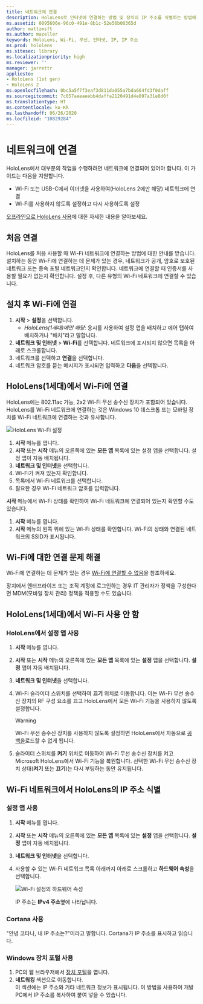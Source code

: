 ```yaml
---
title: 네트워크에 연결
description: HoloLens로 인터넷에 연결하는 방법 및 장치의 IP 주소를 식별하는 방법에 대한 지침입니다.
ms.assetid: 0895606e-96c0-491e-8b1c-52e56b00365d
author: mattzmsft
ms.author: mazeller
keywords: HoloLens, Wi-Fi, 무선, 인터넷, IP, IP 주소
ms.prod: hololens
ms.sitesec: library
ms.localizationpriority: high
ms.reviewer: ''
manager: jarrettr
appliesto:
- HoloLens (1st gen)
- HoloLens 2
ms.openlocfilehash: 0bc5a5f7f3eaf3d811da055a7bda664fd3f0daff
ms.sourcegitcommit: 7c057aeeaeebb4daffa2120491d4e897a31e8d0f
ms.translationtype: HT
ms.contentlocale: ko-KR
ms.lasthandoff: 06/26/2020
ms.locfileid: "10829284"
---
```

# 네트워크에 연결

HoloLens에서 대부분의 작업을 수행하려면 네트워크에 연결되어 있어야 합니다. 이 가이드는 다음을 지원합니다.

- Wi-Fi 또는 USB-C에서 이더넷을 사용하여(HoloLens 2에만 해당) 네트워크에 연결
- Wi-Fi를 사용하지 않도록 설정하고 다시 사용하도록 설정

[오프라인으로 HoloLens 사용](hololens-offline.md)에 대한 자세한 내용을 알아보세요.

## 처음 연결

HoloLens를 처음 사용할 때 Wi-Fi 네트워크에 연결하는 방법에 대한 안내를 받습니다. 설치하는 동안 Wi-Fi에 연결하는 데 문제가 있는 경우, 네트워크가 공개, 암호로 보호된 네트워크 또는 종속 포털 네트워크인지 확인합니다. 네트워크에 연결할 때 인증서를 사용할 필요가 없는지 확인합니다. 설정 후, 다른 유형의 Wi-Fi 네트워크에 연결할 수 있습니다.

## 설치 후 Wi-Fi에 연결

1. **시작** > **설정**을 선택합니다.
   - *HoloLens(1세대)에만 해당*: 응시를 사용하여 설정 앱을 배치하고 에어 탭하여 배치하거나 "배치"라고 말합니다.
1. **네트워크 및 인터넷** > **Wi-Fi**를 선택합니다. 네트워크에 표시되지 않으면 목록을 아래로 스크롤합니다.
1. 네트워크를 선택하고 **연결**을 선택합니다.
1. 네트워크 암호를 묻는 메시지가 표시되면 입력하고 **다음**을 선택합니다.

## HoloLens(1세대)에서 Wi-Fi에 연결

HoloLens에는 802.11ac 가능, 2x2 Wi-Fi 무선 송수신 장치가 포함되어 있습니다. HoloLens를 Wi-Fi 네트워크에 연결하는 것은 Windows 10 데스크톱 또는 모바일 장치를 Wi-Fi 네트워크에 연결하는 것과 유사합니다.

![HoloLens Wi-Fi 설정](./images/wifi-hololens-600px.jpg)

1. **시작** 메뉴를 엽니다.
1. **시작** 또는 **시작** 메뉴의 오른쪽에 있는 **모든 앱** 목록에 있는 설정 앱을 선택합니다. 설정 앱이 자동 배치됩니다.
1. **네트워크 및 인터넷**을 선택합니다.
1. Wi-Fi가 켜져 있는지 확인합니다.
1. 목록에서 Wi-Fi 네트워크를 선택합니다.
1. 필요한 경우 Wi-Fi 네트워크 암호를 입력합니다.

**시작** 메뉴에서 Wi-Fi 상태를 확인하여 Wi-Fi 네트워크에 연결되어 있는지 확인할 수도 있습니다.

1. **시작** 메뉴를 엽니다.
1. **시작** 메뉴의 왼쪽 위에 있는 Wi-Fi 상태를 확인합니다. Wi-Fi의 상태와 연결된 네트워크의 SSID가 표시됩니다.

## Wi-Fi에 대한 연결 문제 해결

Wi-Fi에 연결하는 데 문제가 있는 경우 [Wi-Fi에 연결할 수 없음](./hololens-faq.md#i-cant-connect-to-wi-fi)을 참조하세요.

장치에서 엔터프라이즈 또는 조직 계정에 로그인하는 경우 IT 관리자가 정책을 구성한다면 MDM(모바일 장치 관리) 정책을 적용할 수도 있습니다.

## HoloLens(1세대)에서 Wi-Fi 사용 안 함

### HoloLens에서 설정 앱 사용

1. **시작** 메뉴를 엽니다.
1. **시작** 또는 **시작** 메뉴의 오른쪽에 있는 **모든 앱** 목록에 있는 **설정** 앱을 선택합니다. **설정** 앱이 자동 배치됩니다.
1. **네트워크 및 인터넷**을 선택합니다.
1. Wi-Fi 슬라이더 스위치를 선택하여 **끄기** 위치로 이동합니다. 이는 Wi-Fi 무선 송수신 장치의 RF 구성 요소를 끄고 HoloLens에서 모든 Wi-Fi 기능을 사용하지 않도록 설정합니다.

    > [!WARNING]
    > Wi-Fi 무선 송수신 장치를 사용하지 않도록 설정하면 HoloLens에서 자동으로 [공백을](hololens-spaces.md)로드할 수 없게 됩니다.

1. 슬라이더 스위치를 **켜기** 위치로 이동하여 Wi-Fi 무선 송수신 장치를 켜고 Microsoft HoloLens에서 Wi-Fi 기능을 복원합니다. 선택한 Wi-Fi 무선 송수신 장치 상태(**켜기** 또는 **끄기**)는 다시 부팅하는 동안 유지됩니다.

## Wi-Fi 네트워크에서 HoloLens의 IP 주소 식별

### 설정 앱 사용

1. **시작** 메뉴를 엽니다.
1. **시작** 또는 **시작** 메뉴의 오른쪽에 있는 **모든 앱** 목록에 있는 **설정** 앱을 선택합니다. **설정** 앱이 자동 배치됩니다.
1. **네트워크 및 인터넷**을 선택합니다.
1. 사용할 수 있는 Wi-Fi 네트워크 목록 아래까지 아래로 스크롤하고 **하드웨어 속성**을 선택합니다.

    ![Wi-Fi 설정의 하드웨어 속성](./images/wifi-hololens-hwdetails.jpg)

   IP 주소는 **IPv4 주소**옆에 나타납니다.

### Cortana 사용

"안녕 코타나, 내 IP 주소는?"이라고 말합니다. Cortana가 IP 주소를 표시하고 읽습니다.

### Windows 장치 포털 사용

1. PC의 웹 브라우저에서 [장치 포털](/windows/mixed-reality/using-the-windows-device-portal.md#networking)을 엽니다.
1. **네트워킹** 섹션으로 이동합니다.  
   이 섹션에는 IP 주소와 기타 네트워크 정보가 표시됩니다. 이 방법을 사용하여 개발 PC에서 IP 주소를 복사하여 붙여 넣을 수 있습니다.

